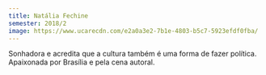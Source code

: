 ```yaml
---
title: Natália Fechine
semester: 2018/2
image: https://www.ucarecdn.com/e2a0a3e2-7b1e-4803-b5c7-5923efdf0fba/
---
```

Sonhadora e acredita que a cultura também é uma forma de fazer política. Apaixonada por Brasília e pela cena autoral.
